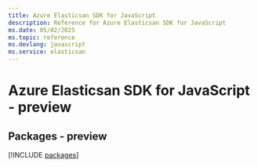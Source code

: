 ```yaml
---
title: Azure Elasticsan SDK for JavaScript
description: Reference for Azure Elasticsan SDK for JavaScript
ms.date: 05/02/2025
ms.topic: reference
ms.devlang: javascript
ms.service: elasticsan
---
```

# Azure Elasticsan SDK for JavaScript - preview
## Packages - preview
[!INCLUDE [packages](elasticsan-index.md)]